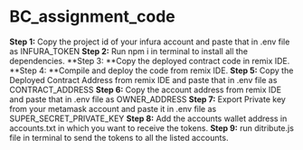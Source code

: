# BC_assignment_code
**Step 1:** Copy the project id of your infura account and paste that in .env file as INFURA_TOKEN
**Step 2:** Run npm i  in terminal to install all the dependencies.
**Step 3: **Copy the deployed contract code in remix IDE.
**Step 4: **Compile and deploy the code from remix IDE.
**Step 5:** Copy the Deployed Contract Address from remix IDE and paste that in .env file as CONTRACT_ADDRESS
**Step 6:** Copy the account address from remix IDE and paste that in .env file as OWNER_ADDRESS
**Step 7:** Export Private key from your metamask account and paste it in .env file as SUPER_SECRET_PRIVATE_KEY
**Step 8:** Add the accounts wallet address in accounts.txt in which you want to receive the tokens.
**Step 9:** run ditribute.js file in terminal to send the tokens to all the listed accounts.

